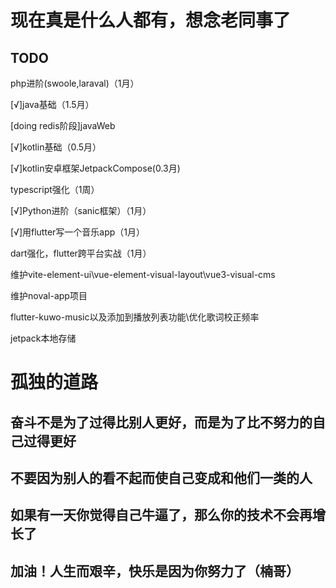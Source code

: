 <h1>现在真是什么人都有，想念老同事了</h1>

<h2>TODO</h2>  
<p>php进阶(swoole,laraval)（1月）</p>
<p>[√]java基础（1.5月）</p>
<p>[doing redis阶段]javaWeb</p>
<p>[√]kotlin基础（0.5月）</p>
<p>[√]kotlin安卓框架JetpackCompose(0.3月)</p>
<p>typescript强化（1周）</p>
<p>[√]Python进阶（sanic框架）（1月）</p>
<p>[√]用flutter写一个音乐app（1月）</p>
<p>dart强化，flutter跨平台实战（1月）</p>
<p>维护vite-element-ui\vue-element-visual-layout\vue3-visual-cms</p>
<p>维护noval-app项目</p>
<p>flutter-kuwo-music以及添加到播放列表功能\优化歌词校正频率</p>
<p>jetpack本地存储</p>

# 孤独的道路

## 奋斗不是为了过得比别人更好，而是为了比不努力的自己过得更好

## 不要因为别人的看不起而使自己变成和他们一类的人

## 如果有一天你觉得自己牛逼了，那么你的技术不会再增长了

## 加油！人生而艰辛，快乐是因为你努力了（楠哥）